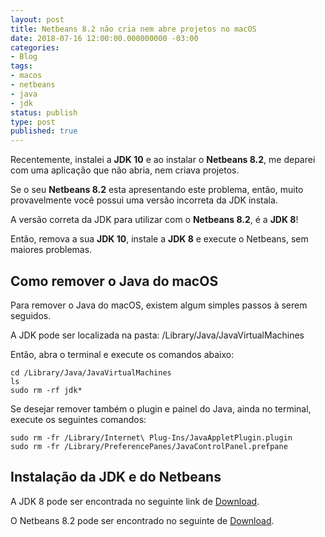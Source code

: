 ```yaml
---
layout: post
title: Netbeans 8.2 não cria nem abre projetos no macOS
date: 2018-07-16 12:00:00.000000000 -03:00
categories:
- Blog
tags:
- macos
- netbeans
- java
- jdk
status: publish
type: post
published: true
---
```


Recentemente, instalei a **JDK 10** e ao instalar o **Netbeans 8.2**, me deparei com uma aplicação que não abria, nem criava projetos.

Se o seu **Netbeans 8.2** esta apresentando este problema, então, muito provavelmente você possui uma versão incorreta da JDK instala.

A versão correta da JDK para utilizar com o **Netbeans 8.2**, é a **JDK 8**!

Então, remova a sua **JDK 10**, instale a **JDK 8** e execute o Netbeans, sem maiores problemas.

## Como remover o Java do macOS

Para remover o Java do macOS, existem algum simples passos à serem seguidos.

A JDK pode ser localizada na pasta: /Library/Java/JavaVirtualMachines

Então, abra o terminal e execute os comandos abaixo:

    cd /Library/Java/JavaVirtualMachines
    ls
    sudo rm -rf jdk*

Se desejar remover também o plugin e painel do Java, ainda no terminal, execute os seguintes comandos:

    sudo rm -fr /Library/Internet\ Plug-Ins/JavaAppletPlugin.plugin
    sudo rm -fr /Library/PreferencePanes/JavaControlPanel.prefpane

## Instalação da JDK e do Netbeans

A JDK 8 pode ser encontrada no seguinte link de [Download](http://www.oracle.com/technetwork/pt/java/javase/downloads/jdk8-downloads-2133151.html "JDK 8").

O Netbeans 8.2 pode ser encontrado no seguinte de [Download](https://netbeans.org/downloads/?pagelang=pt_BR "Netbeans 8.2").
